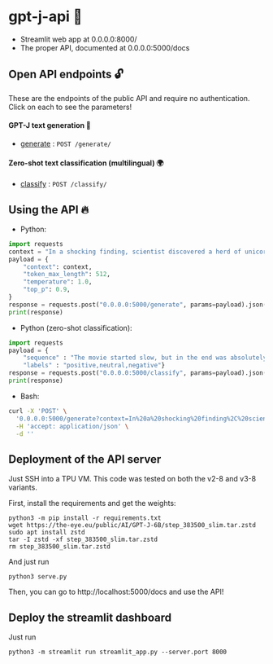 # gpt-j-api 🦜

* Streamlit web app at 0.0.0.0:8000/ 
* The proper API, documented at 0.0.0.0:5000/docs

## Open API endpoints 🔓

These are the endpoints of the public API and require no authentication.
Click on each to see the parameters!

#### GPT-J text generation 🤖

* [generate](docs/generate.md) : `POST /generate/`

#### Zero-shot text classification (multilingual) 🌍

* [classify](docs/classify.md) : `POST /classify/`

## Using the API 🔥

* Python:

```python
import requests
context = "In a shocking finding, scientist discovered a herd of unicorns living in a remote, previously unexplored valley, in the Andes Mountains. Even more surprising to the researchers was the fact that the unicorns spoke perfect English."
payload = {
    "context": context,
    "token_max_length": 512,
    "temperature": 1.0,
    "top_p": 0.9,
}
response = requests.post("0.0.0.0:5000/generate", params=payload).json()
print(response)
```

* Python (zero-shot classification):

```python
import requests
payload = { 
    "sequence" : "The movie started slow, but in the end was absolutely amazing!", 
    "labels" : "positive,neutral,negative"}
response = requests.post("0.0.0.0:5000/classify", params=payload).json()
print(response)
```

* Bash:

```bash
curl -X 'POST' \
  '0.0.0.0:5000/generate?context=In%20a%20shocking%20finding%2C%20scientists%20discovered%20a%20herd%20of%20unicorns%20living%20in%20a%20remote%2C%20previously%20unexplored%20valley%2C%20in%20the%20Andes%20Mountains.%20Even%20more%20surprising%20to%20the%20researchers%20was%20the%20fact%20that%20the%20unicorns%20spoke%20perfect%20English.&token_max_length=512&temperature=1&top_p=0.9' \
  -H 'accept: application/json' \
  -d ''
```

## Deployment of the API server

Just SSH into a TPU VM. This code was tested on both the v2-8 and v3-8 variants.

First, install the requirements and get the weights:
```
python3 -m pip install -r requirements.txt
wget https://the-eye.eu/public/AI/GPT-J-6B/step_383500_slim.tar.zstd
sudo apt install zstd
tar -I zstd -xf step_383500_slim.tar.zstd
rm step_383500_slim.tar.zstd
```

And just run
```
python3 serve.py
```

Then, you can go to http://localhost:5000/docs and use the API!

## Deploy the streamlit dashboard

Just run

```
python3 -m streamlit run streamlit_app.py --server.port 8000
```

